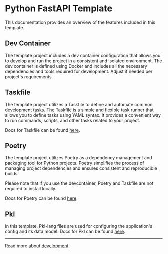 # Python FastAPI Template

This documentation provides an overview of the features included in this template.

## Dev Container

The template project includes a dev container configuration that allows you to develop and run the project in a consistent and isolated environment. The dev container is defined using Docker and includes all the necessary dependencies and tools required for development. Adjust if needed per project's requirements.

## Taskfile

The template project utilizes a Taskfile to define and automate common development tasks. The Taskfile is a simple and flexible task runner that allows you to define tasks using YAML syntax. It provides a convenient way to run commands, scripts, and other tasks related to your project.

Docs for Taskfile can be found [here](https://taskfile.dev/).

## Poetry

The template project utilizes Poetry as a dependency management and packaging tool for Python projects. Poetry simplifies the process of managing project dependencies and ensures consistent and reproducible builds.

Please note that if you use the devcontainer, Poetry and Taskfile are not required to install locally.

Docs for Poetry can be found [here](https://python-poetry.org/docs/).

## Pkl

In this template, Pkl-lang files are used for configuring the application's config and its data model.
Docs for Pkl can be found [here](https://pkl-lang.org/).

---

Read more about [development](docs/development.md)
